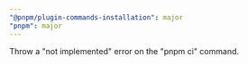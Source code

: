 ```yaml
---
"@pnpm/plugin-commands-installation": major
"pnpm": major
---
```


Throw a "not implemented" error on the "pnpm ci" command.
